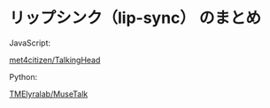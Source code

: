 # リップシンク（lip-sync） のまとめ

JavaScript:

[met4citizen/TalkingHead](https://github.com/met4citizen/TalkingHead) 

Python:

[TMElyralab/MuseTalk](https://github.com/TMElyralab/MuseTalk) 

